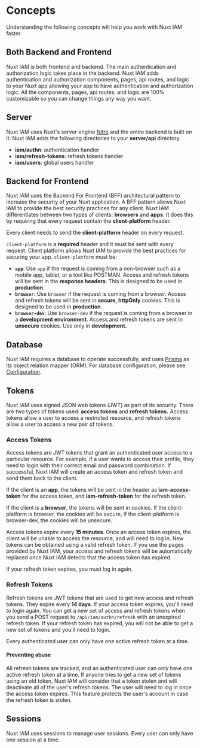 # Concepts

Understanding the following concepts will help you work with Nuxt IAM faster.

## Both Backend and Frontend

Nuxt IAM is both frontend and backend. The main authentication and authorization logic takes place in the backend. Nuxt IAM adds authentication and authorization components, pages, api routes, and logic to your Nuxt app allowing your app to have authentication and authorization logic. All the components, pages, api routes, and logic are 100% customizable so you can change things any way you want.

## Server

Nuxt IAM uses Nuxt's server engine [Nitro](https://nuxt.com/docs/guide/concepts/server-engine) and the entire backend is built on it. Nuxt IAM adds the following directories to your **server/api** directory.

- **iam/authn**: authentication handler
- **iam/refresh-tokens**: refresh tokens handler
- **iam/users**: global users handler

## Backend for Frontend

Nuxt IAM uses the Backend For Frontend (BFF) architectural pattern to increase the security of your Nuxt application. A BFF pattern allows Nuxt IAM to provide the best security practices for any client. Nuxt IAM differentiates between two types of clients: **browsers** and **apps**. It does this by requiring that every request contain the **client-platform** header.

Every client needs to send the **client-platform** header on every request.

`client-platform` is a **required** header and it must be sent with every request. Client platform allows Nuxt IAM to provide the best practices for securing your app. `client-platform` must be:

- **`app`**: Use `app` if the request is coming from a non-browser such as a mobile app, tablet, or a tool like POSTMAN. Access and refresh tokens will be sent in the **response headers**. This is designed to be used in **production**.
- **`browser`**: Use `browser` if the request is coming from a browser. Access and refresh tokens will be sent in **secure, httpOnly** cookies. This is designed to be used in **production**.
- **`browser-dev`**: Use `browser-dev` if the request is coming from a browser in a **development environment**. Access and refresh tokens are sent in **unsecure** cookies. Use only in **development.**

## Database

Nuxt IAM requires a database to operate successfully, and uses [Prisma](http://www.prisma.io) as its object relation mapper (ORM). For database configuration, please see [Configuration](./6-configuration).

## Tokens

Nuxt IAM uses signed JSON web tokens (JWT) as part of its security. There are two types of tokens used: **access tokens** and **refresh tokens.** Access tokens allow a user to access a restricted resource, and refresh tokens allow a user to access a new pair of tokens.

### Access Tokens

Access tokens are JWT tokens that grant an authenticated user access to a particular resource. For example, if a user wants to access their profile, they need to login with their correct email and password combination. If successful, Nuxt IAM will create an access token and refresh token and send them back to the client.

If the client is an **app**, the tokens will be sent in the header as **iam-access-token** for the access token, and **iam-refresh-token** for the refresh token.

If the client is a **browser**, the tokens will be sent in cookies. If the client-platform is browser, the cookies will be secure, if the client-platform is browser-dev, the cookies will be unsecure.

Access tokens expire every **15 minutes**. Once an access token expires, the client will be unable to access the resource, and will need to log in. New tokens can be obtained using a valid refresh token. If you use the pages provided by Nuxt IAM, your access and refresh tokens will be automatically replaced once Nuxt IAM detects that the access token has expired.

If your refresh token expires, you must log in again.

### Refresh Tokens

Refresh tokens are JWT tokens that are used to get new access and refresh tokens. They expire every **14 days**. If your access token expires, you'll need to login again. You can get a new set of access and refresh tokens when you send a POST request to `/api/iam/authn/refresh` with an unexpired refresh token. If your refresh token has expired, you will not be able to get a new set of tokens and you'll need to login.

Every authenticated user can only have one active refresh token at a time.

#### Preventing abuse

All refresh tokens are tracked, and an authenticated user can only have one active refresh token at a time. If anyone tries to get a new set of tokens using an old token, Nuxt IAM will consider that a token stolen and will deactivate all of the user's refresh tokens. The user will need to log in once the access token expires. This feature protects the user's account in case the refresh token is stolen.

## Sessions

Nuxt IAM uses sessions to manage user sessions. Every user can only have one session at a time.
